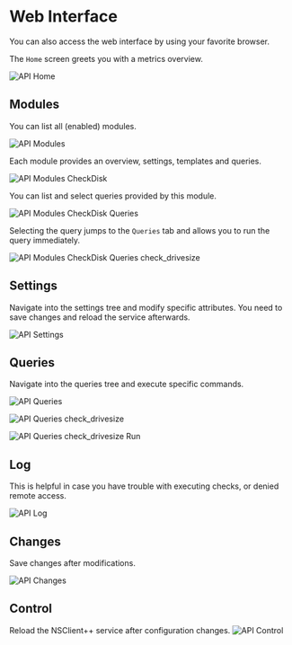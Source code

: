 # Web Interface

You can also access the web interface by using your favorite browser.

The `Home` screen greets you with a metrics overview.

![API Home](images/api_web_home.png)


## Modules

You can list all (enabled) modules.

![API Modules](images/api_web_modules_overview.png)

Each module provides an overview, settings, templates and queries.

![API Modules CheckDisk](images/api_web_modules_checkdisk.png)

You can list and select queries provided by this module.

![API Modules CheckDisk Queries](images/api_web_modules_checkdisk_queries.png)

Selecting the query jumps to the `Queries` tab and allows you to run the query immediately.

![API Modules CheckDisk Queries check_drivesize](images/api_web_modules_checkdisk_queries_check_drivesize.png)


## Settings

Navigate into the settings tree and modify specific attributes. You need
to save changes and reload the service afterwards.

![API Settings](images/api_web_settings.png)

## Queries

Navigate into the queries tree and execute specific commands.

![API Queries](images/api_web_queries.png)

![API Queries check_drivesize](images/api_web_queries_check_drivesize.png)

![API Queries check_drivesize Run](images/api_web_queries_check_drivesize_run.png)

## Log

This is helpful in case you have trouble with executing checks, or
denied remote access.

![API Log](images/api_web_log.png)

## Changes

Save changes after modifications.

![API Changes](images/api_web_changes.png)

## Control

Reload the NSClient++ service after configuration changes.
![API Control](images/api_web_control.png)
